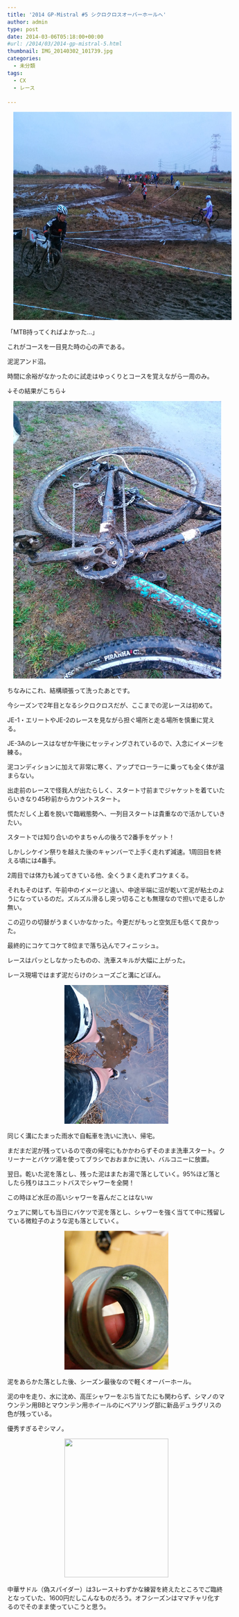```yaml
---
title: '2014 GP-Mistral #5 シクロクロスオーバーホールへ'
author: admin
type: post
date: 2014-03-06T05:18:00+00:00
#url: /2014/03/2014-gp-mistral-5.html
thumbnail: IMG_20140302_101739.jpg
categories:
  - 未分類
tags:
  - CX
  - レース

---
```

<div class="separator" style="clear: both; text-align: center;">
</div>



<div class="separator" style="clear: both; text-align: center;">
  <a href="IMG_20140302_101739.jpg" imageanchor="1" style="margin-left: 1em; margin-right: 1em;"><img border="0" src="IMG_20140302_101739.jpg" height="480" width="640" /></a>
</div>

「MTB持ってくればよかった…」

これがコースを一目見た時の心の声である。

泥泥アンド沼。

時間に余裕がなかったのに試走はゆっくりとコースを覚えながら一周のみ。

↓その結果がこちら↓

<div class="separator" style="clear: both; text-align: center;">
  <a href="IMG_20140302_081135.jpg" imageanchor="1" style="margin-left: 1em; margin-right: 1em;"><img border="0" src="IMG_20140302_081135.jpg" height="640" width="480" /></a>
</div>

ちなみにこれ、結構頑張って洗ったあとです。

今シーズンで2年目となるシクロクロスだが、ここまでの泥レースは初めて。

JE-1・エリートやJE-2のレースを見ながら担ぐ場所と走る場所を慎重に覚える。

JE-3Aのレースはなぜか午後にセッティングされているので、入念にイメージを練る。

泥コンディションに加えて非常に寒く、アップでローラーに乗っても全く体が温まらない。

出走前のレースで怪我人が出たらしく、スタート寸前までジャケットを着ていたらいきなり45秒前からカウントスタート。

慌ただしく上着を脱いで臨戦態勢へ、一列目スタートは貴重なので活かしていきたい。

スタートでは知り合いのやまちゃんの後ろで2番手をゲット！

しかしシケイン祭りを越えた後のキャンバーで上手く走れず減速。1周回目を終える頃には4番手。

2周目では体力も減ってきている他、全くうまく走れずコケまくる。

それもそのはず、午前中のイメージと違い、中途半端に沼が乾いて泥が粘土のようになっているのだ。ズルズル滑るし突っ切ることも無理なので担いで走るしか無い。

この辺りの切替がうまくいかなかった。今更だがもっと空気圧も低くて良かった。

最終的にコケてコケて8位まで落ち込んでフィニッシュ。

レースはパッとしなかったものの、洗車スキルが大幅に上がった。

レース現場ではまず泥だらけのシューズごと溝にどぼん。

<div class="separator" style="clear: both; text-align: center;">
  <a href="IMG_20140302_130640.jpg" imageanchor="1" style="margin-left: 1em; margin-right: 1em;"><img border="0" src="IMG_20140302_130640.jpg" height="320" width="240" /></a>
</div>

同じく溝にたまった雨水で自転車を洗いに洗い、帰宅。

まだまだ泥が残っているので夜の帰宅にもかかわらずそのまま洗車スタート。クリーナーとバケツ湯を使ってブラシでおおまかに洗い、バルコニーに放置。

翌日。乾いた泥を落とし、残った泥はまたお湯で落としていく。95%ほど落としたら残りはユニットバスでシャワーを全開！

この時ほど水圧の高いシャワーを喜んだことはないｗ

ウェアに関しても当日にバケツで泥を落とし、シャワーを強く当てて中に残留している微粒子のような泥も落としていく。



<div class="separator" style="clear: both; text-align: center;">
  <a href="IMG_20140304_215726.jpg" imageanchor="1" style="margin-left: 1em; margin-right: 1em;"><img border="0" src="IMG_20140304_215726.jpg" height="320" width="240" /></a>
</div>

泥をあらかた落とした後、シーズン最後なので軽くオーバーホール。

泥の中を走り、水に沈め、高圧シャワーをぶち当てたにも関わらず、シマノのマウンテン用BBとマウンテン用ホイールのにベアリング部に新品デュラグリスの色が残っている。

優秀すぎるぞシマノ。

<div class="separator" style="clear: both; text-align: center;">
  <a href="IMG_20140304_213133-1" imageanchor="1" style="margin-left: 1em; margin-right: 1em;"><img border="0" src="IMG_20140304_213133-1" height="320" width="240" /></a>
</div>

中華サドル（偽スパイダー）は3レース＋わずかな練習を終えたところでご臨終となっていた、1600円だしこんなものだろう。オフシーズンはママチャリ化するのでそのまま使っていこうと思う。
